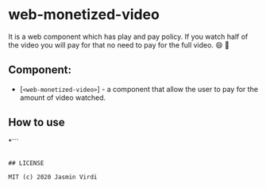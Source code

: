 # web-monetized-video
It is a web component which has play and pay policy. If you watch half of the video you will pay for that no need to pay for the full video. :smile: :dancer:


## Component:
* [`<web-monetized-video>`] - a component that allow the user to pay for the amount of video watched.

## How to use
*```
<web-monetized-video width="300" heigth="200" url="https://www.html5rocks.com/en/tutorials/video/basics/Chrome_ImF.webm" monetization-link="$wallet.example.com/alice"></web-monetized-video>
```

## LICENSE

MIT (c) 2020 Jasmin Virdi
